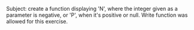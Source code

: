 Subject: create a function displaying 'N', where the integer given as a parameter is negative, or 'P', when it's positive or null. Write function was allowed 
for this exercise.
